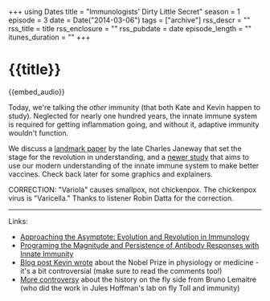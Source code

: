 +++
using Dates
title = "Immunologists' Dirty Little Secret"
season = 1
episode = 3
date = Date("2014-03-06")
tags = ["archive"]
rss_descr = ""
rss_title = title
rss_enclosure = ""
rss_pubdate = date
episode_length = ""
itunes_duration = ""
+++

# {{title}}

{{embed_audio}}

Today, we're talking the *other* immunity (that both Kate and Kevin happen to study). Neglected for nearly one hundred years, the innate immune system is required for getting inflammation going, and without it, adaptive immunity wouldn't function.

We discuss a [landmark paper](http://www.ncbi.nlm.nih.gov/pubmed/2700931) by the late Charles Janeway that set the stage for the revolution in understanding, and a [newer study](http://www.ncbi.nlm.nih.gov/pmc/articles/PMC3057367/#__ffn_sectitle) that aims to use our modern understanding of the innate immune system to make better vaccines. Check back later for some graphics and explainers.

CORRECTION: "Variola" causes smallpox, not chickenpox. The chickenpox virus is "Varicella." Thanks to listener Robin Datta for the correction.

--------

Links:

- [Approaching the Asymptote: Evolution and Revolution in Immunology](http://cl.ly/3v003o2L0X463U053f2L)
- [Programing the Magnitude and Persistence of Antibody Responses with Innate Immunity](http://www.ncbi.nlm.nih.gov/pmc/articles/PMC3057367/#__ffn_sectitle)
- [Blog post Kevin wrote](http://scienceblogs.com/webeasties/2011/10/06/a-bitter-sweet-nobel-beutler/) about the Nobel Prize in physiology or medicine - it's a bit controversial (make sure to read the comments too!)
- [More controversy](http://www.behinddiscoveries.com/) about the history on the fly side from Bruno Lemaitre (who did the work in Jules Hoffman's lab on fly Toll and immunity)
